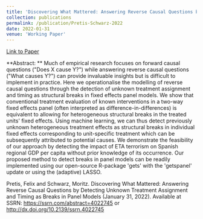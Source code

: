 ```yaml
---
title: 'Discovering What Mattered: Answering Reverse Causal Questions by Detecting Unknown Treatment Assignment and Timing as Breaks in Panel Models'
collection: publications
permalink: /publication/Pretis-Schwarz-2022
date: 2022-01-31
venue: 'Working Paper'
---
```

  
[Link to Paper](https://papers.ssrn.com/sol3/papers.cfm?abstract_id=4022745)


**Abstract: **
Much of empirical research focuses on forward causal questions ("Does X cause Y?") while answering reverse causal questions ("What causes Y?") can provide invaluable insights but is difficult to implement in practice. Here we operationalise the modelling of reverse causal questions through the detection of unknown treatment assignment and timing as structural breaks in fixed effects panel models. We show that conventional treatment evaluation of known interventions in a two-way fixed effects panel (often interpreted as difference-in-differences) is equivalent to allowing for heterogeneous structural breaks in the treated units' fixed effects. Using machine learning, we can thus detect previously unknown heterogeneous treatment effects as structural breaks in individual fixed effects corresponding to unit-specific treatment which can be subsequently attributed to potential causes. We demonstrate the feasibility of our approach by detecting the impact of ETA terrorism on Spanish regional GDP per capita without prior knowledge of its occurrence. Our proposed method to detect breaks in panel models can be readily implemented using our open-source R-package 'gets' with the 'getspanel' update or using the (adaptive) LASSO.

Pretis, Felix and Schwarz, Moritz. Discovering What Mattered: Answering Reverse Causal Questions by Detecting Unknown Treatment Assignment and Timing as Breaks in Panel Models (January 31, 2022). Available at SSRN: https://ssrn.com/abstract=4022745 or http://dx.doi.org/10.2139/ssrn.4022745
